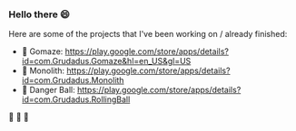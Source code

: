 ### Hello there 😄

Here are some of the projects that I've been working on / already finished:

- 🔭 Gomaze: https://play.google.com/store/apps/details?id=com.Grudadus.Gomaze&hl=en_US&gl=US
- 🔭 Monolith: https://play.google.com/store/apps/details?id=com.Grudadus.Monolith
- 🔭 Danger Ball: https://play.google.com/store/apps/details?id=com.Grudadus.RollingBall


🌱 🌱 🌱 
